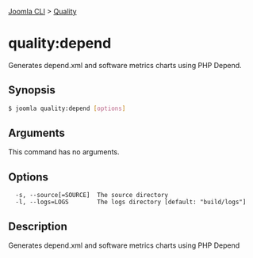 [Joomla CLI](../index.md) > [Quality](index.md)
# quality:depend

Generates depend.xml and software metrics charts using PHP Depend.

## Synopsis
```bash
$ joomla quality:depend [options]
```

## Arguments
This command has no arguments.

## Options
```
  -s, --source[=SOURCE]  The source directory
  -l, --logs=LOGS        The logs directory [default: "build/logs"]
```

## Description

Generates depend.xml and software metrics charts using PHP Depend

